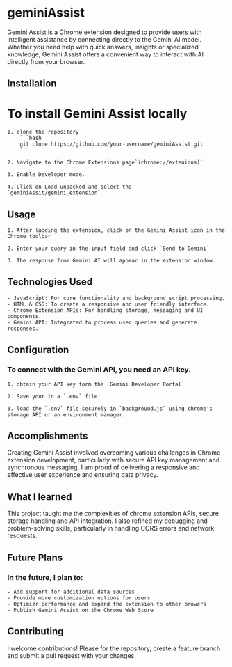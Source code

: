 # geminiAssist
Gemini Assist is a Chrome extension designed to provide users with intelligent assistance by connecting directly to the Gemini AI model. Whether you need help with quick answers, insights or specialized knowledge, Gemini Assist offers a convenient way to interact with AI directly from your browser.

## Installation
# To install Gemini Assist locally
    1. clone the repository
        ```bash
        git clone https://github.com/your-username/geminiAssist.git
        ```
    
    2. Navigate to the Chrome Extensions page`(chrome://extenions)`

    3. Enable Developer mode.

    4. Click on Load unpacked and select the `geminiAssit/gemini_extension`

## Usage
    1. After laoding the extension, click on the Gemini Assist icon in the Chrome toolbar

    2. Enter your query in the input field and click `Send to Gemini`

    3. The response from Gemini AI will appear in the extension window.

## Technologies Used
    - JavaScript: For core functionality and background script processing.
    - HTML & CSS: To create a responsive and user friendly interface.
    - Chrome Extension APIs: For handling storage, messaging and UI components.
    - Gemini API: Integrated to process user queries and generate responses.

## Configuration
### To connect with the Gemini API, you need an API key.
    1. obtain your API key form the `Gemini Developer Portal`
    
    2. Save your in a `.env` file:
    
    3. load the `.env` file securely in `background.js` using chrome's storage API or an environment manager.

## Accomplishments
Creating Gemini Assist involved overcoming various challenges in Chrome extension development, particularly with secure API key management and aynchronous messaging. I am proud of delivering a responsive and effective user experience and ensuring data privacy.

## What I learned
This project taught me the complexities of chrome extension APIs, secure storage handling and API integration. I also refined my debugging and problem-solving skills, particularly in handling CORS errors and network resquests.

## Future Plans
### In the future, I plan to:
    - Add support for additional data sources
    - Provide more customization options for users
    - Optimizr performance and expand the extension to other browers
    - Publish Gemini Assist on the Chrome Web Store

## Contributing
I welcome contributions! Please for the repository, create a feature branch and submit a pull request with your changes.

